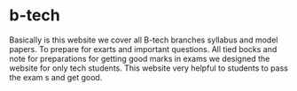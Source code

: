 # b-tech
Basically is this website we cover all B-tech branches syllabus and model papers. To prepare for exarts and important questions. All tied bocks and note for preparations for getting good marks in exams we designed the website for only tech students. This website very helpful to students to pass the exam s and get good.
